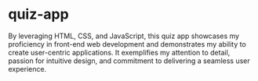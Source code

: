 # quiz-app
By leveraging HTML, CSS, and JavaScript, this quiz app showcases my proficiency in front-end web development and demonstrates my ability to create user-centric applications. It exemplifies my attention to detail, passion for intuitive design, and commitment to delivering a seamless user experience.
